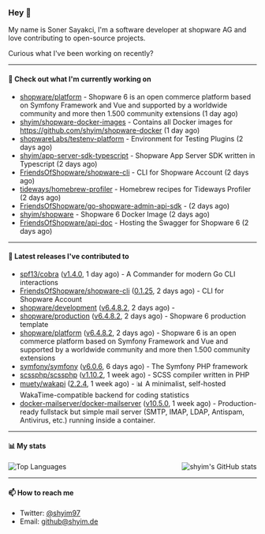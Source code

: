 ### Hey 👋

My name is Soner Sayakci, I'm a software developer at shopware AG and love contributing to open-source projects.

Curious what I've been working on recently?

---

#### 👷 Check out what I'm currently working on

- [shopware/platform](https://github.com/shopware/platform) - Shopware 6 is an open commerce platform based on Symfony Framework and Vue and supported by a worldwide community and more then 1.500 community extensions (1 day ago)
- [shyim/shopware-docker-images](https://github.com/shyim/shopware-docker-images) - Contains all Docker images for https://github.com/shyim/shopware-docker (1 day ago)
- [shopwareLabs/testenv-platform](https://github.com/shopwareLabs/testenv-platform) - Environment for Testing Plugins (2 days ago)
- [shyim/app-server-sdk-typescript](https://github.com/shyim/app-server-sdk-typescript) - Shopware App Server SDK written in Typescript (2 days ago)
- [FriendsOfShopware/shopware-cli](https://github.com/FriendsOfShopware/shopware-cli) - CLI for Shopware Account (2 days ago)
- [tideways/homebrew-profiler](https://github.com/tideways/homebrew-profiler) - Homebrew recipes for Tideways Profiler (2 days ago)
- [FriendsOfShopware/go-shopware-admin-api-sdk](https://github.com/FriendsOfShopware/go-shopware-admin-api-sdk) -  (2 days ago)
- [shyim/shopware](https://github.com/shyim/shopware) - Shopware 6 Docker Image (2 days ago)
- [FriendsOfShopware/api-doc](https://github.com/FriendsOfShopware/api-doc) - Hosting the Swagger for Shopware 6 (2 days ago)

---

#### 🔭 Latest releases I've contributed to

- [spf13/cobra](https://github.com/spf13/cobra) ([v1.4.0](https://github.com/spf13/cobra/releases/tag/v1.4.0), 1 day ago) - A Commander for modern Go CLI interactions
- [FriendsOfShopware/shopware-cli](https://github.com/FriendsOfShopware/shopware-cli) ([0.1.25](https://github.com/FriendsOfShopware/shopware-cli/releases/tag/0.1.25), 2 days ago) - CLI for Shopware Account
- [shopware/development](https://github.com/shopware/development) ([v6.4.8.2](https://github.com/shopware/development/releases/tag/v6.4.8.2), 2 days ago) - 
- [shopware/production](https://github.com/shopware/production) ([v6.4.8.2](https://github.com/shopware/production/releases/tag/v6.4.8.2), 2 days ago) - Shopware 6 production template
- [shopware/platform](https://github.com/shopware/platform) ([v6.4.8.2](https://github.com/shopware/platform/releases/tag/v6.4.8.2), 2 days ago) - Shopware 6 is an open commerce platform based on Symfony Framework and Vue and supported by a worldwide community and more then 1.500 community extensions
- [symfony/symfony](https://github.com/symfony/symfony) ([v6.0.6](https://github.com/symfony/symfony/releases/tag/v6.0.6), 6 days ago) - The Symfony PHP framework
- [scssphp/scssphp](https://github.com/scssphp/scssphp) ([v1.10.2](https://github.com/scssphp/scssphp/releases/tag/v1.10.2), 1 week ago) - SCSS compiler written in PHP
- [muety/wakapi](https://github.com/muety/wakapi) ([2.2.4](https://github.com/muety/wakapi/releases/tag/2.2.4), 1 week ago) - 📊 A minimalist, self-hosted WakaTime-compatible backend for coding statistics
- [docker-mailserver/docker-mailserver](https://github.com/docker-mailserver/docker-mailserver) ([v10.5.0](https://github.com/docker-mailserver/docker-mailserver/releases/tag/v10.5.0), 1 week ago) - Production-ready fullstack but simple mail server (SMTP, IMAP, LDAP, Antispam, Antivirus, etc.) running inside a container.

---

#### 📊 My stats

<img align="right" alt="shyim's GitHub stats" src="https://github-readme-stats.vercel.app/api?username=shyim&count_private=1&show_icons=true&" />

![Top Languages](https://github-readme-stats.vercel.app/api/top-langs/?username=shyim)

---

#### 📫 How to reach me

- Twitter: [@shyim97](https://twitter.com/shyim97)
- Email: [github@shyim.de](mailto://github@shyim.de)
